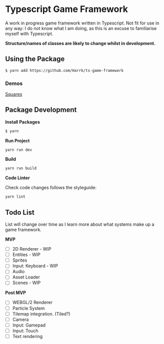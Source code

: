 # Typescript Game Framework

A work in progress game framework written in Typescript. 
Not fit for use in any way: I do not know what I am doing, as this is an excuse to familiarise myself with Typescript.

**Structure/names of classes are likely to change whilst in development.**

## Using the Package
```bash
$ yarn add https://github.com/Harrk/ts-game-framework
```

### Demos
[Squares](https://github.com/Harrk/tsgfw-square-demo)

## Package Development
**Install Packages**
```bash
$ yarn
```

**Run Project**
```bash
yarn run dev
```

**Build**
```bash
yarn run build
```

**Code Linter**

Check code changes follows the styleguide:
```bash
yarn lint
```

## Todo List

List will change over time as I learn more about what systems make up a game framework.

**MVP**
- [ ] 2D Renderer - WIP
- [ ] Entities - WIP
- [ ] Sprites
- [ ] Input: Keyboard - WIP
- [ ] Audio
- [ ] Asset Loader
- [ ] Scenes - WIP

**Post MVP**
- [ ] WEBGL/2 Renderer
- [ ] Particle System
- [ ] Tilemap integration. (Tiled?)
- [ ] Camera
- [ ] Input: Gamepad
- [ ] Input: Touch
- [ ] Text rendering